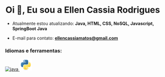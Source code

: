 <h1 align="center">Oi 👋, Eu sou a Ellen Cassia Rodrigues</h1>

- Atualmente estou atualizando: **Java, HTML, CSS, NoSQL, Javascript, SpringBoot Java**

- E-mail para contato: **ellencassiamatos@gmail.com**

<h3 align="left">Idiomas e ferramentas:</h3>
<p align="left"> <a href="https://www.java.com" target="_blank" rel="noreferrer"> <img src="https://raw.githubusercontent.com/devicons /devicon/master/icons/java/java-original.svg" alt="java" width="40" height="40"/> </a> <a href="https://www.python.org " target="_blank" rel="noreferrer"> <img src="https://raw.githubusercontent.com/devicons/devicon/master/icons/python/python-original.svg" alt="python" width= "40" height="40"/> </a> </p>

